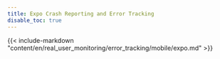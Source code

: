 ```yaml
---
title: Expo Crash Reporting and Error Tracking
disable_toc: true
---
```


{{< include-markdown "content/en/real_user_monitoring/error_tracking/mobile/expo.md" >}}
